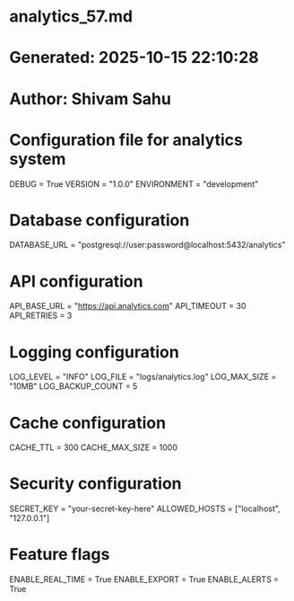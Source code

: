 # analytics_57.md
# Generated: 2025-10-15 22:10:28
# Author: Shivam Sahu

# Configuration file for analytics system
DEBUG = True
VERSION = "1.0.0"
ENVIRONMENT = "development"

# Database configuration
DATABASE_URL = "postgresql://user:password@localhost:5432/analytics"

# API configuration
API_BASE_URL = "https://api.analytics.com"
API_TIMEOUT = 30
API_RETRIES = 3

# Logging configuration
LOG_LEVEL = "INFO"
LOG_FILE = "logs/analytics.log"
LOG_MAX_SIZE = "10MB"
LOG_BACKUP_COUNT = 5

# Cache configuration
CACHE_TTL = 300
CACHE_MAX_SIZE = 1000

# Security configuration
SECRET_KEY = "your-secret-key-here"
ALLOWED_HOSTS = ["localhost", "127.0.0.1"]

# Feature flags
ENABLE_REAL_TIME = True
ENABLE_EXPORT = True
ENABLE_ALERTS = True
